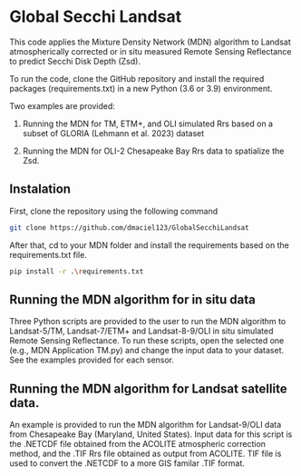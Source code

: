 # Global Secchi Landsat
 
This code applies the Mixture Density Network (MDN) algorithm to Landsat atmospherically corrected or in situ measured Remote Sensing Reflectance to predict Secchi Disk Depth (Zsd). 

To run the code, clone the GitHub repository and install the required packages (requirements.txt) in a new Python (3.6 or 3.9) environment. 

Two examples are provided:

1) Running the MDN for TM, ETM+, and OLI simulated Rrs based on a subset of GLORIA (Lehmann et al. 2023) dataset

2) Running the MDN for OLI-2 Chesapeake Bay Rrs data to spatialize the Zsd.
 

## Instalation 

First, clone the repository using the following command 


```sh
git clone https://github.com/dmaciel123/GlobalSecchiLandsat
```

After that, cd to your MDN folder and install the requirements based on the requirements.txt file. 

``` sh
pip install -r .\requirements.txt
```

## Running the MDN algorithm for in situ data

Three Python scripts are provided to the user to run the MDN algorithm to Landsat-5/TM, Landsat-7/ETM+ and Landsat-8-9/OLI in situ simulated Remote Sensing Reflectance. To run these scripts, open the selected one (e.g., MDN Application TM.py) and change the input data to your dataset. See the examples provided for each sensor. 

## Running the MDN algorithm for Landsat satellite data.

An example is provided to run the MDN algorithm for Landsat-9/OLI data from Chesapeake Bay (Maryland, United States). Input data for this script is the .NETCDF file obtained from the ACOLITE atmospheric correction method, and the .TIF Rrs file obtained as output from ACOLITE. TIF file is used to convert the .NETCDF to a more GIS familar .TIF format. 



